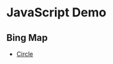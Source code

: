 # JavaScript Demo

## Bing Map

* [Circle](https://marskid.github.io/openshift-ghost/bing-map/circle/index.html)
